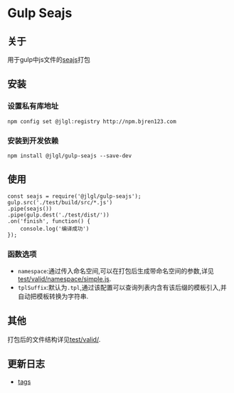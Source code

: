 Gulp Seajs
============

关于
---------
用于gulp中js文件的[seajs](https://github.com/seajs/seajs)打包

安装
---------
### 设置私有库地址
```
npm config set @jlgl:registry http://npm.bjren123.com
```
### 安装到开发依赖
```
npm install @jlgl/gulp-seajs --save-dev
```

使用
---------
```
const seajs = require('@jlgl/gulp-seajs');
gulp.src('./test/build/src/*.js')
.pipe(seajs())
.pipe(gulp.dest('./test/dist/'))
.on('finish', function() {
    console.log('编译成功')
});
```
### 函数选项
- `namespace`:通过传入命名空间,可以在打包后生成带命名空间的参数,详见[test/valid/namespace/simple.js](test/valid/namespace/simple.js).
- `tplSuffix`:默认为`.tpl`,通过该配置可以查询列表内含有该后缀的模板引入,并自动把模板转换为字符串.

其他
---------
打包后的文件结构详见[test/valid/](test/valid/).

更新日志
---------
- [tags](https://git.zhubajie.la/ipr-fe/gulp-seajs/tags)
